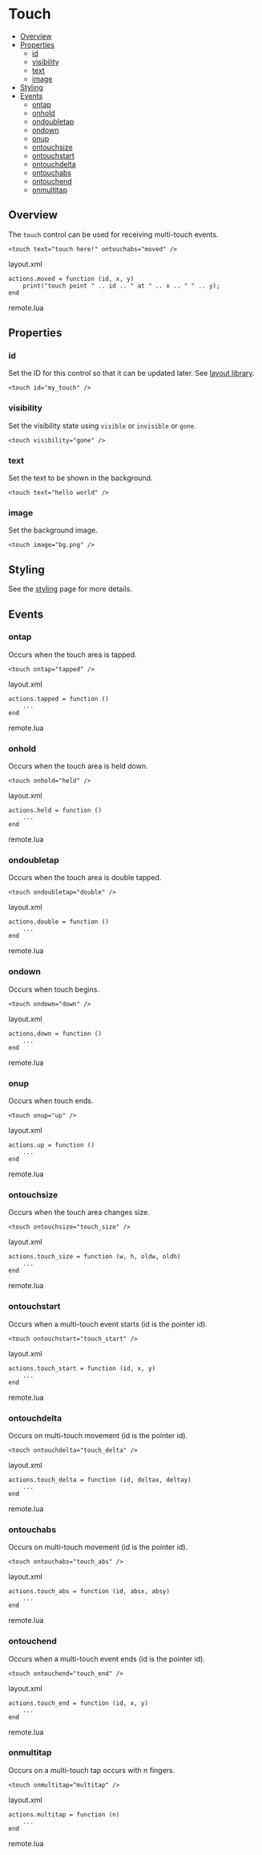 ﻿
# Touch
* [Overview](#overview)
* [Properties](#properties)
	* [id](#id)
	* [visibility](#visibility)
	* [text](#text)
	* [image](#image)
* [Styling](#styling)
* [Events](#events)
	* [ontap](#ontap)
	* [onhold](#onhold)
	* [ondoubletap](#ondoubletap)
	* [ondown](#ondown)
	* [onup](#onup)
	* [ontouchsize](#ontouchsize)
	* [ontouchstart](#ontouchstart)
	* [ontouchdelta](#ontouchstart)
	* [ontouchabs](#ontouchstart)
	* [ontouchend](#ontouchstart)
	* [onmultitap](#onmultitap)



## Overview
The ``touch`` control can be used for receiving multi-touch events.

	<touch text="touch here!" ontouchabs="moved" />

<ct>layout.xml</ct>

	actions.moved = function (id, x, y)
		print("touch point " .. id .. " at " .. x .. " " .. y);
	end

<ct>remote.lua</ct>



## Properties



### id
Set the ID for this control so that it can be updated later. See [layout library](/libs/layout.md).

	<touch id="my_touch" />



### visibility
Set the visibility state using ``visible`` or ``invisible`` or ``gone``.

	<touch visibility="gone" />



### text
Set the text to be shown in the background.

	<touch text="hello world" />



### image
Set the background image.

	<touch image="bg.png" />



## Styling
See the [styling](styling.md) page for more details.



## Events



### ontap
Occurs when the touch area is tapped.

	<touch ontap="tapped" />

<ct>layout.xml</ct>

	actions.tapped = function ()
		...
	end

<ct>remote.lua</ct>



### onhold
Occurs when the touch area is held down.

	<touch onhold="held" />

<ct>layout.xml</ct>

	actions.held = function ()
		...
	end

<ct>remote.lua</ct>



### ondoubletap
Occurs when the touch area is double tapped.

	<touch ondoubletap="double" />

<ct>layout.xml</ct>

	actions.double = function ()
		...
	end

<ct>remote.lua</ct>



### ondown
Occurs when touch begins.

	<touch ondown="down" />

<ct>layout.xml</ct>

	actions.down = function ()
		...
	end

<ct>remote.lua</ct>



### onup
Occurs when touch ends.

	<touch onup="up" />

<ct>layout.xml</ct>

	actions.up = function ()
		...
	end

<ct>remote.lua</ct>



### ontouchsize
Occurs when the touch area changes size.

	<touch ontouchsize="touch_size" />

<ct>layout.xml</ct>

	actions.touch_size = function (w, h, oldw, oldh)
		...
	end

<ct>remote.lua</ct>



### ontouchstart
Occurs when a multi-touch event starts (id is the pointer id).

	<touch ontouchstart="touch_start" />

<ct>layout.xml</ct>

	actions.touch_start = function (id, x, y)
		...
	end

<ct>remote.lua</ct>



### ontouchdelta
Occurs on multi-touch movement (id is the pointer id).

	<touch ontouchdelta="touch_delta" />

<ct>layout.xml</ct>

	actions.touch_delta = function (id, deltax, deltay)
		...
	end

<ct>remote.lua</ct>



### ontouchabs
Occurs on multi-touch movement (id is the pointer id).

	<touch ontouchabs="touch_abs" />

<ct>layout.xml</ct>

	actions.touch_abs = function (id, absx, absy)
		...
	end

<ct>remote.lua</ct>



### ontouchend
Occurs when a multi-touch event ends (id is the pointer id).

	<touch ontouchend="touch_end" />

<ct>layout.xml</ct>

	actions.touch_end = function (id, x, y)
		...
	end

<ct>remote.lua</ct>



### onmultitap
Occurs on a multi-touch tap occurs with n fingers.

	<touch onmultitap="multitap" />

<ct>layout.xml</ct>

	actions.multitap = function (n)
		...
	end

<ct>remote.lua</ct>



